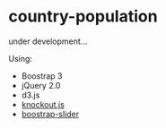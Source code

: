 country-population
==================

under development...

Using:

* Boostrap 3
* jQuery 2.0
* d3.js
* [knockout.js](http://knockoutjs.com/)
* [boostrap-slider](http://www.eyecon.ro/bootstrap-slider/)